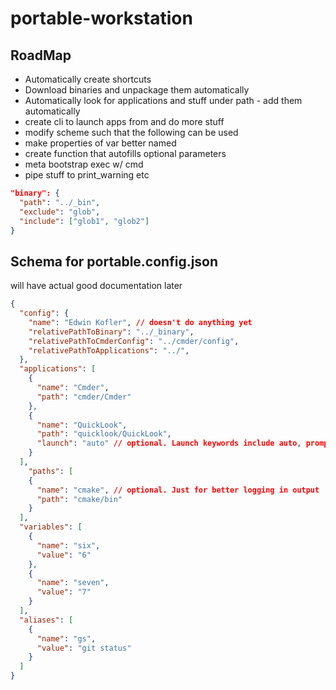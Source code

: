 # portable-workstation

## RoadMap

- Automatically create shortcuts
- Download binaries and unpackage them automatically
- Automatically look for applications and stuff under path - add them automatically
- create cli to launch apps from and do more stuff
- modify scheme such that the following can be used
- make properties of var better named
- create function that autofills optional parameters
- meta bootstrap exec w/ cmd
- pipe stuff to print_warning etc

```json
"binary": {
  "path": "../_bin",
  "exclude": "glob",
  "include": ["glob1", "glob2"]
}
```

## Schema for portable.config.json

will have actual good documentation later

```json
{
  "config": {
    "name": "Edwin Kofler", // doesn't do anything yet
    "relativePathToBinary": "../_binary",
    "relativePathToCmderConfig": "../cmder/config",
    "relativePathToApplications": "../",
  },
  "applications": [
    {
      "name": "Cmder",
      "path": "cmder/Cmder"
    },
    {
      "name": "QuickLook",
      "path": "quicklook/QuickLook",
      "launch": "auto" // optional. Launch keywords include auto, prompt, and autoForce. "prompt" is default. autoForce launches the app even if it already exists
    }
  ],
    "paths": [
    {
      "name": "cmake", // optional. Just for better logging in output
      "path": "cmake/bin"
    }
  ],
  "variables": [
    {
      "name": "six",
      "value": "6"
    },
    {
      "name": "seven",
      "value": "7"
    }
  ],
  "aliases": [
    {
      "name": "gs",
      "value": "git status"
    }
  ]
}
```
